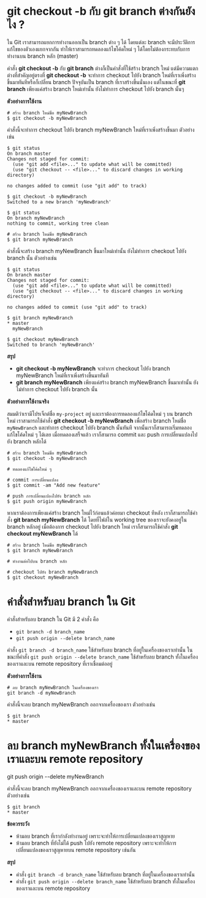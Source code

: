 # **git checkout -b กับ git branch ต่างกันยังไง ?**

ใน Git เราสามารถแยกการทำงานออกเป็น branch ต่าง ๆ ได้ โดยแต่ละ branch จะมีประวัติการแก้ไขของตัวเองแยกจากกัน ทำให้เราสามารถทดลองแก้ไขโค้ดใหม่ ๆ ได้โดยไม่ต้องกระทบกับการทำงานบน branch หลัก (master)

คำสั่ง **git checkout -b** กับ **git branch** ต่างก็เป็นคำสั่งที่ใช้สร้าง branch ใหม่ แต่มีความแตกต่างที่สำคัญอยู่ตรงที่ **git checkout -b** จะทำการ checkout ไปยัง branch ใหม่ที่เราเพิ่งสร้างขึ้นมาทันทีหรือก็เปลี่ยน branch ปัจจุบันเป็น branch ที่เราสร้างขึ้นนั่นเอง แต่ในขณะที่ **git branch** เพียงแค่สร้าง branch ใหม่เท่านั้น ยังไม่ทำการ checkout ไปยัง branch นั้นๆ

**ตัวอย่างการใช้งาน**

```
# สร้าง branch ใหม่ชื่อ myNewBranch
$ git checkout -b myNewBranch
```

คำสั่งนี้จะทำการ checkout ไปยัง branch myNewBranch ใหม่ที่เราเพิ่งสร้างขึ้นมา ตัวอย่างเช่น

```
$ git status
On branch master
Changes not staged for commit:
  (use "git add <file>..." to update what will be committed)
  (use "git checkout -- <file>..." to discard changes in working directory)

no changes added to commit (use "git add" to track)
```

```
$ git checkout -b myNewBranch
Switched to a new branch 'myNewBranch'
```

```
$ git status
On branch myNewBranch
nothing to commit, working tree clean
```

```
# สร้าง branch ใหม่ชื่อ myNewBranch
$ git branch myNewBranch
```

คำสั่งนี้จะสร้าง branch myNewBranch ขึ้นมาใหม่เท่านั้น ยังไม่ทำการ checkout ไปยัง branch นั้น ตัวอย่างเช่น

```
$ git status
On branch master
Changes not staged for commit:
  (use "git add <file>..." to update what will be committed)
  (use "git checkout -- <file>..." to discard changes in working directory)

no changes added to commit (use "git add" to track)
```

```
$ git branch myNewBranch
* master
  myNewBranch
```

```
$ git checkout myNewBranch
Switched to branch 'myNewBranch'
```

**สรุป**

- **git checkout -b myNewBranch** จะทำการ checkout ไปยัง branch myNewBranch ใหม่ที่เราเพิ่งสร้างขึ้นมาทันที
- **git branch myNewBranch** เพียงแค่สร้าง branch myNewBranch ขึ้นมาเท่านั้น ยังไม่ทำการ checkout ไปยัง branch นั้น

**ตัวอย่างการใช้งานจริง**

สมมติว่าเรามีโปรเจ็กต์ชื่อ `my-project` อยู่ และเราต้องการทดลองแก้ไขโค้ดใหม่ ๆ บน branch ใหม่ เราสามารถใช้คำสั่ง **git checkout -b myNewBranch** เพื่อสร้าง branch ใหม่ชื่อ `myNewBranch` และทำการ checkout ไปยัง branch นั้นทันที จากนั้นเราก็สามารถเริ่มทดลองแก้ไขโค้ดใหม่ ๆ ได้เลย เมื่อทดลองเสร็จแล้ว เราก็สามารถ commit และ push การเปลี่ยนแปลงไปยัง branch หลักได้

```
# สร้าง branch ใหม่ชื่อ myNewBranch
$ git checkout -b myNewBranch

# ทดลองแก้ไขโค้ดใหม่ ๆ

# commit การเปลี่ยนแปลง
$ git commit -am "Add new feature"

# push การเปลี่ยนแปลงไปยัง branch หลัก
$ git push origin myNewBranch
```

หากเราต้องการเพียงแค่สร้าง branch ใหม่ไว้ก่อนแล้วค่อยมา checkout ทีหลัง เราก็สามารถใช้คำสั่ง **git branch myNewBranch** ได้ โดยที่ไฟล์ใน working tree ของเราจะยังคงอยู่ใน branch หลักอยู่ เมื่อต้องการ checkout ไปยัง branch ใหม่ เราก็สามารถใช้คำสั่ง **git checkout myNewBranch** ได้

```
# สร้าง branch ใหม่ชื่อ myNewBranch
$ git branch myNewBranch

# ทำงานต่อไปบน branch หลัก

# checkout ไปยัง branch myNewBranch
$ git checkout myNewBranch
```

# คำสั่งสำหรับลบ branch ใน Git

คำสั่งสำหรับลบ branch ใน Git มี 2 คำสั่ง คือ

- `git branch -d branch_name`
- `git push origin --delete branch_name`

คำสั่ง `git branch -d branch_name` ใช้สำหรับลบ branch ที่อยู่ในเครื่องของเราเท่านั้น ในขณะที่คำสั่ง `git push origin --delete branch_name` ใช้สำหรับลบ branch ทั้งในเครื่องของเราและบน remote repository ที่เราเชื่อมต่ออยู่

**ตัวอย่างการใช้งาน**

```
# ลบ branch myNewBranch ในเครื่องของเรา
git branch -d myNewBranch
```

คำสั่งนี้จะลบ branch myNewBranch ออกจากเครื่องของเรา ตัวอย่างเช่น

```
$ git branch
* master
```

# ลบ branch myNewBranch ทั้งในเครื่องของเราและบน remote repository

git push origin --delete myNewBranch

คำสั่งนี้จะลบ branch myNewBranch ออกจากเครื่องของเราและบน remote repository ตัวอย่างเช่น

```
$ git branch
* master
```

**ข้อควรระวัง**

- ห้ามลบ branch ที่เรากำลังทำงานอยู่ เพราะจะทำให้การเปลี่ยนแปลงของเราสูญหาย
- ห้ามลบ branch ที่ยังไม่ได้ push ไปยัง remote repository เพราะจะทำให้การเปลี่ยนแปลงของเราสูญหายบน remote repository เช่นกัน

**สรุป**

- คำสั่ง `git branch -d branch_name` ใช้สำหรับลบ branch ที่อยู่ในเครื่องของเราเท่านั้น
- คำสั่ง `git push origin --delete branch_name` ใช้สำหรับลบ branch ทั้งในเครื่องของเราและบน remote repository
